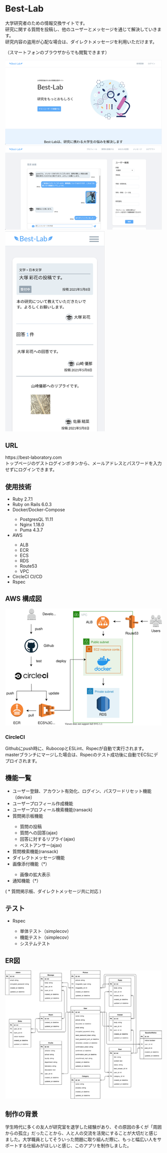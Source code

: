 <h1>Best-Lab</h1>

<p>大学研究者のための情報交換サイトです。</br>
研究に関する質問を投稿し、他のユーザーとメッセージを通じて解決していきます。</br>
研究内容の盗用が心配な場合は、ダイレクトメッセージを利用いただけます。</p>
<p>（スマートフォンのブラウザからでも閲覧できます）</p>

<img src="readme-fig1.png">
<img src="readme-fig2.png">
<img src="readme-fig3.png" width="320px">

<h2>URL</h2>

<p>https://best-laboratory.com</br>
トップページのゲストログインボタンから、メールアドレスとパスワードを入力せずにログインできます。</p>

<h2>使用技術</h2>

<ul>
  <li>Ruby 2.7.1</li>
  <li>Ruby on Rails 6.0.3</li>
  <li>Docker/Docker-Compose</li>
  <ul>
    <li>PostgresQL 11.11</li>
    <li>Nginx 1.18.0</li>
    <li>Puma 4.3.7</li>
  </ul>
  <li>AWS</li>
  <ul>
    <li>ALB</li>
    <li>ECR</li>
    <li>ECS</li>
    <li>RDS</li>
    <li>Route53</li>
    <li>VPC</li>
  </ul>
  <li>CircleCI CI/CD</li>
  <li>Rspec</li>
</ul>

<h2>AWS 構成図</h2>

<img src="best-lab-figure-AWS.svg">

<h3>CircleCI</h3>

<p>Githubにpush時に、RubocopとESLint、Rspecが自動で実行されます。</br>
masterブランチにマージした場合は、Rspecのテスト成功後に自動でECSにデプロイされます。</p>

<h2>機能一覧</h2>

<ul>
  <li>ユーザー登録、アカウント有効化、ログイン、パスワードリセット機能（devise）</li>
  <li>ユーザープロフィール作成機能</li>
  <li>ユーザープロフィール検索機能(ransack)</li>
  <li>質問掲示板機能</li>
  <ul>
    <li>質問の投稿</li>
    <li>質問への回答(ajax)</li>
    <li>回答に対するリプライ(ajax)</li>
    <li>ベストアンサー(ajax)</li>
  </ul>
  <li>質問検索機能(ransack)</li>
  <li>ダイレクトメッセージ機能</li>
  <li>画像添付機能（*）</li>
  <ul>
    <li>画像の拡大表示</li>
  </ul>
  <li>通知機能（*）</li>
</ul>
<p>( * 質問掲示板、ダイレクトメッセージ共に対応 )</p>

<h2>テスト</h2>

<ul>
  <li>Rspec</li>
  <ul>
    <li>単体テスト（simplecov）</li>
	  <li>機能テスト（simplecov）</li>
    <li>システムテスト</li>
  </ul>
</ul>

<h2>ER図</h2>

<img src="best-lab-figure-ER.svg">

<h2>制作の背景</h2>
<p>学生時代に多くの友人が研究室を退学した経験があり、その原因の多くが「周囲からの孤立」だったことから、人と人の交流を活発にすることが大切だと感じました。大学職員としてそういった問題に取り組んだ際に、もっと幅広い人をサポートする仕組みがほしいと感じ、このアプリを制作しました。</p>
